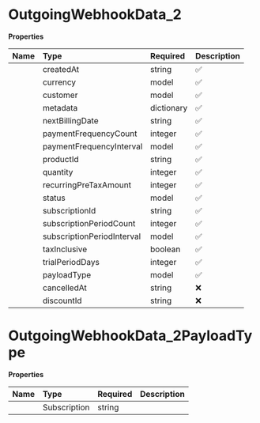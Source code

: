 # OutgoingWebhookData_2



**Properties**

| Name | Type | Required | Description |
| :-------- | :----------| :----------| :----------|
    | createdAt | string | ✅ | Timestamp when the subscription was created |
    | currency | model | ✅ |  |
    | customer | model | ✅ |  |
    | metadata | dictionary | ✅ |  |
    | nextBillingDate | string | ✅ | Timestamp of the next scheduled billing |
    | paymentFrequencyCount | integer | ✅ | Number of payment frequency intervals |
    | paymentFrequencyInterval | model | ✅ |  |
    | productId | string | ✅ | Identifier of the product associated with this subscription |
    | quantity | integer | ✅ | Number of units/items included in the subscription |
    | recurringPreTaxAmount | integer | ✅ | Amount charged before tax for each recurring payment in smallest currency unit (e.g. cents) |
    | status | model | ✅ |  |
    | subscriptionId | string | ✅ | Unique identifier for the subscription |
    | subscriptionPeriodCount | integer | ✅ | Number of subscription period intervals |
    | subscriptionPeriodInterval | model | ✅ |  |
    | taxInclusive | boolean | ✅ | Indicates if the recurring_pre_tax_amount is tax inclusive |
    | trialPeriodDays | integer | ✅ | Number of days in the trial period (0 if no trial) |
    | payloadType | model | ✅ |  |
    | cancelledAt | string | ❌ | Cancelled timestamp if the subscription is cancelled |
    | discountId | string | ❌ | The discount id if discount is applied |

# OutgoingWebhookData_2PayloadType



**Properties**

| Name | Type | Required | Description |
| :-------- | :----------| :----------| :----------|
    | Subscription | string |  | Subscription |





<!-- This file was generated by liblab | https://liblab.com/ -->